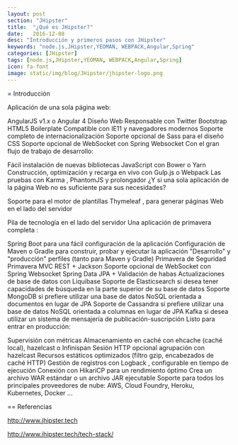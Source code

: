 ```yaml
---
layout: post
section: "JHipster"
title:  "¿Qué es JHipster?"
date:   2016-12-08
desc: "Introducción y primeros pasos con JHipster"
keywords: "node.js,JHipster,YEOMAN, WEBPACK,Angular,Spring"
categories: [JHipster]
tags: [node.js,JHipster,YEOMAN, WEBPACK,Angular,Spring]
icon: fa-font
image: static/img/blog/JHipster/jhipster-logo.png
---
```


= Introducción

Aplicación de una sola página web:

AngularJS v1.x o Angular 4
Diseño Web Responsable con Twitter Bootstrap
HTML5 Boilerplate
Compatible con IE11 y navegadores modernos
Soporte completo de internacionalización
Soporte opcional de Sass para el diseño CSS
Soporte opcional de WebSocket con Spring Websocket
Con el gran flujo de trabajo de desarrollo:

Fácil instalación de nuevas bibliotecas JavaScript con Bower o Yarn
Construcción, optimización y recarga en vivo con Gulp.js o Webpack
Las pruebas con Karma , PhantomJS y prolongador
¿Y si una sola aplicación de la página Web no es suficiente para sus necesidades?

Soporte para el motor de plantillas Thymeleaf , para generar páginas Web en el lado del servidor

Pila de tecnología en el lado del servidor
Una aplicación de primavera completa :

Spring Boot para una fácil configuración de la aplicación
Configuración de Maven o Gradle para construir, probar y ejecutar la aplicación
"Desarrollo" y "producción" perfiles (tanto para Maven y Gradle)
Primavera de Seguridad
Primavera MVC REST + Jackson
Soporte opcional de WebSocket con Spring Websocket
Spring Data JPA + Validación de habas
Actualizaciones de base de datos con Liquibase
Soporte de Elasticsearch si desea tener capacidades de búsqueda en la parte superior de su base de datos
Soporte MongoDB si prefiere utilizar una base de datos NoSQL orientada a documentos en lugar de JPA
Soporte de Cassandra si prefiere utilizar una base de datos NoSQL orientada a columnas en lugar de JPA
Kafka si desea utilizar un sistema de mensajería de publicación-suscripción
Listo para entrar en producción:

Supervisión con métricas
Almacenamiento en caché con ehcache (caché local), hazelcast o Infinispan
Sesión HTTP opcional agrupación con hazelcast
Recursos estáticos optimizados (filtro gzip, encabezados de caché HTTP)
Gestión de registros con Logback , configurable en tiempo de ejecución
Conexión con HikariCP para un rendimiento óptimo
Crea un archivo WAR estándar o un archivo JAR ejecutable
Soporte para todos los principales proveedores de nube: AWS, Cloud Foundry, Heroku, Kubernetes, Docker ...

== Referencias

http://www.jhipster.tech

http://www.jhipster.tech/tech-stack/